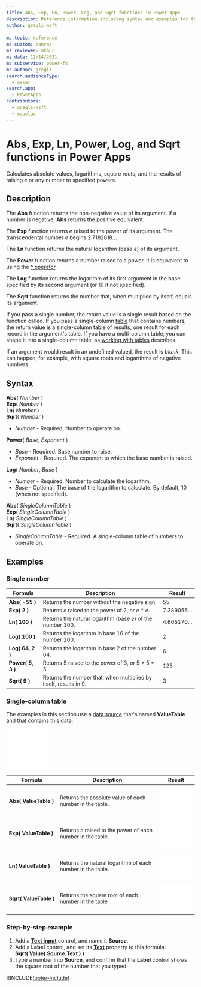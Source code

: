 ```yaml
---
title: Abs, Exp, Ln, Power, Log, and Sqrt functions in Power Apps
description: Reference information including syntax and examples for the Abs, Exp, Ln, Power, and Sqrt functions in Power Apps.
author: gregli-msft

ms.topic: reference
ms.custom: canvas
ms.reviewer: mkaur
ms.date: 12/14/2021
ms.subservice: power-fx
ms.author: gregli
search.audienceType:
  - maker
search.app:
  - PowerApps
contributors:
  - gregli-msft
  - mduelae
---
```


# Abs, Exp, Ln, Power, Log, and Sqrt functions in Power Apps

Calculates absolute values, logarithms, square roots, and the results of raising _e_ or any number to specified powers.

## Description

The **Abs** function returns the non-negative value of its argument. If a number is negative, **Abs** returns the positive equivalent.

The **Exp** function returns _e_ raised to the power of its argument. The transcendental number _e_ begins 2.7182818...

The **Ln** function returns the natural logarithm (base _e_) of its argument.

The **Power** function returns a number raised to a power. It is equivalent to using the [**^** operator](operators.md).

The **Log** function returns the logarithm of its first argument in the base specified by its second argument (or 10 if not specified).

The **Sqrt** function returns the number that, when multiplied by itself, equals its argument.

If you pass a single number, the return value is a single result based on the function called. If you pass a single-column [table](/power-apps/maker/canvas-apps/working-with-tables) that contains numbers, the return value is a single-column table of results, one result for each record in the argument's table. If you have a multi-column table, you can shape it into a single-column table, as [working with tables](/power-apps/maker/canvas-apps/working-with-tables) describes.

If an argument would result in an undefined valued, the result is _blank_. This can happen, for example, with square roots and logarithms of negative numbers.

## Syntax

**Abs**( _Number_ )<br>**Exp**( _Number_ )<br>**Ln**( _Number_ )<br>**Sqrt**( _Number_ )

- _Number_ - Required. Number to operate on.

**Power**( _Base_, _Exponent_ )

- _Base_ - Required. Base number to raise.
- _Exponent_ - Required. The exponent to which the base number is raised.

**Log**( _Number_, _Base_ )

- _Number_ - Required. Number to calculate the logarithm.
- _Base_ - Optional. The base of the logarithm to calculate. By default, 10 (when not specified).

**Abs**( _SingleColumnTable_ )<br>**Exp**( _SingleColumnTable_ )<br>**Ln**( _SingleColumnTable_ )<br>**Sqrt**( _SingleColumnTable_ )

- _SingleColumnTable_ - Required. A single-column table of numbers to operate on.

## Examples

### Single number

| Formula           | Description                                                       | Result      |
| ----------------- | ----------------------------------------------------------------- | ----------- |
| **Abs( -55 )**    | Returns the number without the negative sign.                     | 55          |
| **Exp( 2 )**      | Returns _e_ raised to the power of 2, or _e_ \* _e_.              | 7.389056... |
| **Ln( 100 )**     | Returns the natural logarithm (base _e_) of the number 100.       | 4.605170... |
| **Log( 100 )**    | Returns the logarithm in base 10 of the number 100.               | 2           |
| **Log( 64, 2 )**  | Returns the logarithm in base 2 of the number 64.                 | 6           |
| **Power( 5, 3 )** | Returns 5 raised to the power of 3, or 5 \* 5 \* 5.               | 125         |
| **Sqrt( 9 )**     | Returns the number that, when multiplied by itself, results in 9. | 3           |

### Single-column table

The examples in this section use a [data source](/power-apps/maker/canvas-apps/working-with-data-sources) that's named **ValueTable** and that contains this data:

![Table example.](media/function-numericals/values.png)

| Formula                          | Description                                                  | Result                                              |
| -------------------------------- | ------------------------------------------------------------ | --------------------------------------------------- |
| **Abs(&nbsp;ValueTable&nbsp;)**  | Returns the absolute value of each number in the table.      | ![Abs.](media/function-numericals/values-abs.png)   |
| **Exp(&nbsp;ValueTable&nbsp;)**  | Returns _e_ raised to the power of each number in the table. | ![Exp.](media/function-numericals/values-exp.png)   |
| **Ln(&nbsp;ValueTable&nbsp;)**   | Returns the natural logarithm of each number in the table.   | ![Ln.](media/function-numericals/values-ln.png)     |
| **Sqrt(&nbsp;ValueTable&nbsp;)** | Returns the square root of each number in the table          | ![Sqrt.](media/function-numericals/values-sqrt.png) |

### Step-by-step example

1. Add a **[Text input](/power-apps/maker/canvas-apps/controls/control-text-input)** control, and name it **Source**.
2. Add a **Label** control, and set its **[Text](/power-apps/maker/canvas-apps/controls/properties-core)** property to this formula:
   <br>
   **Sqrt( Value( Source.Text ) )**
3. Type a number into **Source**, and confirm that the **Label** control shows the square root of the number that you typed.

[!INCLUDE[footer-include](../../includes/footer-banner.md)]
